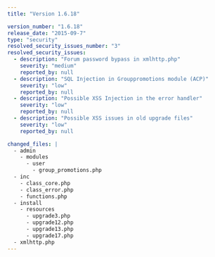 ```yaml
---
title: "Version 1.6.18"

version_number: "1.6.18"
release_date: "2015-09-7"
type: "security"
resolved_security_issues_number: "3"
resolved_security_issues:
  - description: "Forum password bypass in xmlhttp.php"
    severity: "medium"
    reported_by: null
  - description: "SQL Injection in Grouppromotions module (ACP)"
    severity: "low"
    reported_by: null
  - description: "Possible XSS Injection in the error handler"
    severity: "low"
    reported_by: null
  - description: "Possible XSS issues in old upgrade files"
    severity: "low"
    reported_by: null

changed_files: |
  - admin
    - modules
      - user
        - group_promotions.php
  - inc
    - class_core.php
    - class_error.php
    - functions.php
  - install
    - resources
      - upgrade3.php
      - upgrade12.php
      - upgrade13.php
      - upgrade17.php
  - xmlhttp.php
---
```

